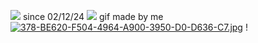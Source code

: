 ![](https://komarev.com/ghpvc/?username=connieboolynski&abbreviated=true) since 02/12/24
![](https://img1.picmix.com/output/pic/normal/3/3/9/8/12228933_96f0c.gif) gif made by me
[![378-BE620-F504-4964-A900-3950-D0-D636-C7.jpg](https://i.postimg.cc/8CrhPdCH/378-BE620-F504-4964-A900-3950-D0-D636-C7.jpg)](https://postimg.cc/3yYytvm4)
! [](https://ibb.co/9ncK9cD)
